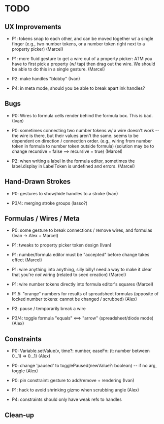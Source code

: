# TODO

## UX Improvements

- P1: tokens snap to each other, and can be moved together w/ a single finger
  (e.g., two number tokens, or a number token right next to a property picker)
  (Marcel)

- P1: more fluid gesture to get a wire out of a property picker:
  ATM you have to first pick a property (w/ tap) then drag out the wire.
  We should be able to do this in a single gesture.
  (Marcel)

- P2: make handles "blobby"
  (Ivan)

- P4: in meta mode, should you be able to break apart ink handles?

## Bugs

- P0: Wires to formula cells render behind the formula box. This is bad.
  (Ivan)

- P0: sometimes connecting two number tokens w/ a wire doesn't work -- the wire is there, but their
  values aren't the same. seems to be dependent on direction / connection order.
  (e.g., wiring from number token in formula to number token outside formula)
  (solution may be to change recursive = false ==> recursive = true)
  (Marcel)

- P2: when writing a label in the formula editor, sometimes the label.display in LabelToken is undefined and errors.
  (Marcel)

## Hand-Drawn Strokes

- P0: gestures to show/hide handles to a stroke
  (Ivan)

- P3/4: merging stroke groups (lasso?)

## Formulas / Wires / Meta

- P0: some gesture to break connections / remove wires, and formulas
  (Ivan -> Alex + Marcel)

- P1: tweaks to property picker token design
  (Ivan)

- P1: number/formula editor must be "accepted" before change takes effect
  (Marcel)

- P1: wire anything into anything, silly billy!
  need a way to make it clear that you're _not_ wiring
  (related to seed creation)
  (Marcel)

- P1: wire number tokens directly into formula editor's squares
  (Marcel)

- P1.5: "orange" numbers for results of spreadsheet formulas
  (opposite of locked number tokens: cannot be changed / scrubbed)
  (Alex)

- P2: pause / temporarily break a wire

- P3/4: toggle formula "equals" <==> "arrow" (spreadsheet/diode mode)
  (Alex)

## Constraints

- P0: Variable.setValue(v, time?: number, easeFn: (t: number between 0...1) => 0...1)
  (Alex)

- P0: change 'paused' to togglePaused(newValue?: boolean) -- if no arg, toggle
  (Alex)

- P0: pin constraint: gesture to add/remove + rendering
  (Ivan)

- P1: hack to avoid shrinking gizmo when scrubbing angle
  (Alex)

- P4: constraints should only have weak refs to handles

## Clean-up
